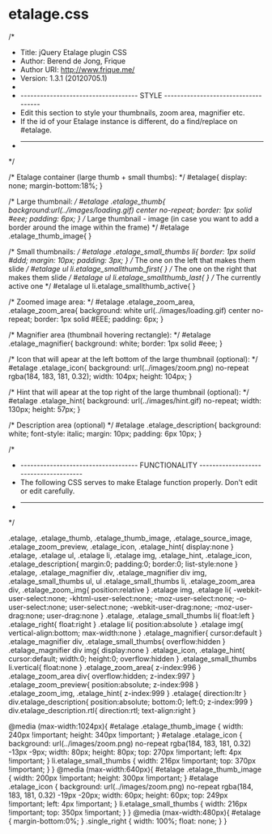 # etalage.css
/*
 * Title: jQuery Etalage plugin CSS
 * Author: Berend de Jong, Frique
 * Author URI: http://www.frique.me/
 * Version: 1.3.1 (20120705.1)
 *
 * ------------------------------------ STYLE ------------------------------------
 * Edit this section to style your thumbnails, zoom area, magnifier etc.
 * If the id of your Etalage instance is different, do a find/replace on #etalage.
 * -------------------------------------------------------------------------------
 */

/* Etalage container (large thumb + small thumbs): */
#etalage{
	display: none;
	margin-bottom:18%;
}

/* Large thumbnail: */
#etalage .etalage_thumb{
	background:url(../images/loading.gif) center no-repeat;
	border: 1px solid #eee;
	padding: 6px;
}
/* Large thumbnail - image (in case you want to add a border around the image within the frame) */
#etalage .etalage_thumb_image{ }

/* Small thumbnails: */
#etalage .etalage_small_thumbs li{
	border: 1px solid #ddd;
	margin: 10px;
	padding: 3px;
}
/* The one on the left that makes them slide */
#etalage ul li.etalage_smallthumb_first{ }
/* The one on the right that makes them slide */
#etalage ul li.etalage_smallthumb_last{ }
/* The currently active one */
#etalage ul li.etalage_smallthumb_active{
}

/* Zoomed image area: */
#etalage .etalage_zoom_area,
.etalage_zoom_area{
	background: white url(../images/loading.gif) center no-repeat;
	border: 1px solid #EEE;
	padding: 6px;
}

/* Magnifier area (thumbnail hovering rectangle): */
#etalage .etalage_magnifier{
	background: white;
	border: 1px solid #eee;
}

/* Icon that will apear at the left bottom of the large thumbnail (optional): */
#etalage .etalage_icon{
	background: url(../images/zoom.png) no-repeat rgba(184, 183, 181, 0.32);
	width: 104px;
	height: 104px;
}

/* Hint that will apear at the top right of the large thumbnail (optional): */
#etalage .etalage_hint{
	background: url(../images/hint.gif) no-repeat;
	width: 130px;
	height: 57px;
}

/* Description area (optional) */
#etalage .etalage_description{
	background: white;
	font-style: italic;
	margin: 10px;
	padding: 6px 10px;
}

/*
 * ------------------------------------ FUNCTIONALITY --------------------------------------
 * The following CSS serves to make Etalage function properly. Don't edit or edit carefully.
 * -----------------------------------------------------------------------------------------
 */

.etalage, .etalage_thumb, .etalage_thumb_image, .etalage_source_image, .etalage_zoom_preview, .etalage_icon, .etalage_hint{ display:none }
.etalage, .etalage ul, .etalage li, .etalage img, .etalage_hint, .etalage_icon, .etalage_description{ margin:0; padding:0; border:0; list-style:none }
.etalage, .etalage_magnifier div, .etalage_magnifier div img, .etalage_small_thumbs ul, ul .etalage_small_thumbs li, .etalage_zoom_area div, .etalage_zoom_img{ position:relative }
.etalage img, .etalage li{ -webkit-user-select:none; -khtml-user-select:none; -moz-user-select:none; -o-user-select:none; user-select:none; -webkit-user-drag:none; -moz-user-drag:none; user-drag:none }
.etalage, .etalage_small_thumbs li{ float:left }
.etalage_right{ float:right }
.etalage li{ position:absolute }
.etalage img{ vertical-align:bottom; max-width:none }
.etalage_magnifier{ cursor:default }
.etalage_magnifier div, .etalage_small_thumbs{ overflow:hidden }
.etalage_magnifier div img{ display:none }
.etalage_icon, .etalage_hint{ cursor:default; width:0; height:0; overflow:hidden }
.etalage_small_thumbs li.vertical{ float:none }
.etalage_zoom_area{ z-index:996 }
.etalage_zoom_area div{ overflow:hidden; z-index:997 }
.etalage_zoom_preview{ position:absolute; z-index:998 }
.etalage_zoom_img, .etalage_hint{ z-index:999 }
.etalage{ direction:ltr }
div.etalage_description{ position:absolute; bottom:0; left:0; z-index:999 }
div.etalage_description.rtl{ direction:rtl; text-align:right }

@media (max-width:1024px){
#etalage .etalage_thumb_image {
		width: 240px !important;
		height: 340px !important;
	}
	#etalage .etalage_icon {
		background: url(../images/zoom.png) no-repeat rgba(184, 183, 181, 0.32) -13px -9px;
		width: 80px;
		height: 80px;
		top: 270px !important;
		left: 4px !important;
	}
	li.etalage_small_thumbs {
		width: 216px !important;
		top: 370px !important;
	}
}
@media (max-width:640px){
#etalage .etalage_thumb_image {
		width: 200px !important;
		height: 300px !important;
	}
	#etalage .etalage_icon {
		background: url(../images/zoom.png) no-repeat rgba(184, 183, 181, 0.32) -19px -20px;
		width: 60px;
		height: 60px;
		top: 249px !important;
		left: 4px !important;
	}
	li.etalage_small_thumbs {
		width: 216px !important;
		top: 350px !important;
	}
}
@media (max-width:480px){
	#etalage {
	margin-bottom:0%;
 }
 .single_right {
	width: 100%;
	float: none;
 }
}
